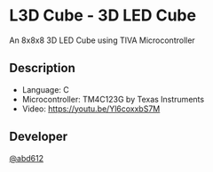 # L3D Cube - 3D LED Cube

An 8x8x8 3D LED Cube using TIVA Microcontroller

## Description

* Language: C
* Microcontroller: TM4C123G by Texas Instruments
* Video: https://youtu.be/Yl6coxxbS7M

## Developer
 
[@abd612](https://github.com/abd612)
